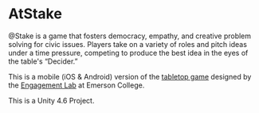 AtStake
=======

@Stake is a game that fosters democracy, empathy, and creative problem solving for civic issues. Players take on a variety of roles and pitch ideas under a time pressure, competing to produce the best idea in the eyes of the table's “Decider.” 

This is a mobile (iOS & Android) version of the [tabletop game](http://engagementgamelab.org/games/@stake/) designed by the [Engagement Lab](http://elab.emerson.edu/) at Emerson College.

This is a Unity 4.6 Project.
